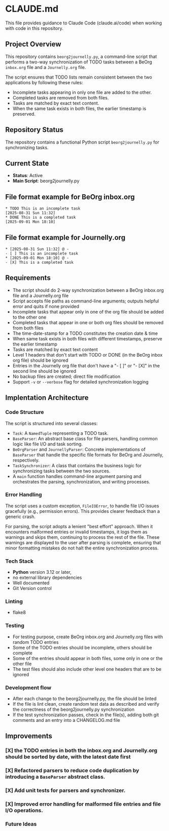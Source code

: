 # CLAUDE.md

This file provides guidance to Claude Code (claude.ai/code) when working with code in this repository.

## Project Overview

This repository contains `beorg2journelly.py`, a command-line script that performs a two-way synchronization of TODO tasks between a BeOrg `inbox.org` file and a `Journelly.org` file.

The script ensures that TODO lists remain consistent between the two applications by following these rules:
- Incomplete tasks appearing in only one file are added to the other.
- Completed tasks are removed from both files.
- Tasks are matched by exact text content.
- When the same task exists in both files, the earlier timestamp is preserved.

## Repository Status

The repository contains a functional Python script `beorg2journelly.py` for synchronizing tasks.

## Current State

- **Status**: Active
- **Main Script**: beorg2journelly.py

## File format example for BeOrg inbox.org
```
* TODO This is an incomplete task
[2025-08-31 Sun 11:32]
* DONE This is a completed task
[2025-09-01 Mon 18:10]
```

## File format example for Journelly.org
```
* [2025-08-31 Sun 11:32] @ -
- [ ] This is an incomplete task
* [2025-09-01 Mon 18:10] @ -
- [X] This is a completed task
```

## Requirements
- The script should do 2-way synchronization between a BeOrg inbox.org file and a Journelly.org file
- Script accepts file paths as command-line arguments; outputs helpful error and quits if none provided
- Incomplete tasks that appear only in one of the org file should be added to the other one
- Completed tasks that appear in one or both org files should be removed from both files
- The time-date-stamp for a TODO constitutes the creation date & time
- When same task exists in both files with different timestamps, preserve the earlier timestamp
- Tasks are matched by exact text content
- Level 1 headers that don't start with TODO or DONE (in the BeOrg inbox org file) should be ignored
- Entries in the Journelly org file that don't have a "- [ ]" or "- [X]" in the second line should be ignored
- No backup files are created; direct file modification
- Support `-v` or `--verbose` flag for detailed synchronization logging

## Implentation Architecture

### Code Structure
The script is structured into several classes:
- `Task`: A `NamedTuple` representing a TODO task.
- `BaseParser`: An abstract base class for file parsers, handling common logic like file I/O and task sorting.
- `BeOrgParser` and `JournellyParser`: Concrete implementations of `BaseParser` that handle the specific file formats for BeOrg and Journelly, respectively.
- `TaskSynchronizer`: A class that contains the business logic for synchronizing tasks between the two sources.
- A `main` function handles command-line argument parsing and orchestrates the parsing, synchronization, and writing processes.

### Error Handling
The script uses a custom exception, `FileIOError`, to handle file I/O issues gracefully (e.g., permission errors). This provides clearer feedback than a generic crash.

For parsing, the script adopts a lenient "best effort" approach. When it encounters malformed entries or invalid timestamps, it logs them as warnings and skips them, continuing to process the rest of the file. These warnings are displayed to the user after parsing is complete, ensuring that minor formatting mistakes do not halt the entire synchronization process.

### Tech Stack
- **Python** version 3.12 or later,
- no external library dependencies
- Well documented
- Git Version control

### Linting
- flake8

### Testing
- For testing purpose, create BeOrg inbox.org and Journelly.org files with random TODO entries
- Some of the TODO entries should be incomplete, others should be complete
- Some of the entries should appear in both files, some only in one or the other file
- The test files should also include other level one headers that are to be ignored

### Development flow
- After each change to the beorg2journelly.py, the file should be linted
- If the file is lint clean, create random test data as described and verify the correctness of the beorg2journelly.py synchronization
- If the test synchronization passes, check in the file(s), adding both git comments and an entry into a CHANGELOG.md file

## Improvements
### [X] the TODO entries in both the inbox.org and Journelly.org should be sorted by date, with the latest date first
### [X] Refactored parsers to reduce code duplication by introducing a `BaseParser` abstract class.
### [X] Add unit tests for parsers and synchronizer.
### [X] Improved error handling for malformed file entries and file I/O operations.

### Future Ideas
